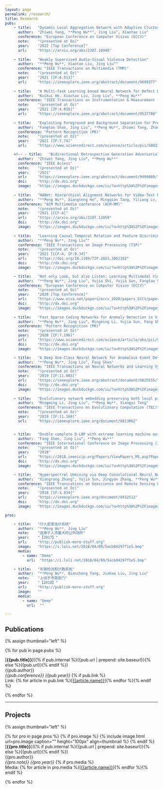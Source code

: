 ```yaml
---
layout: page
permalink: /research/
title: Research
pubs:
    - title:   "Dynamic Local Aggregation Network with Adaptive Clusterer for Anomaly Detection"
      author:  "Zhiwei Yang, **Peng Wu**^, Jing Liu^, Xiaotao Liu"
      conference: "European Conference on Computer Vision (ECCV)"
      note:    "(presented at Oz)"
      year:    "2022 [Top Conference]"
      url:     "https://arxiv.org/abs/2207.10948" 
      
    - title:   "Weakly Supervised Audio-Visual Violence Detection"
      author:  "**Peng Wu**, Xiaotao Liu, Jing Liu^"
      conference: "IEEE Transactions on Multimedia (TMM)"
      note:    "(presented at Oz)"
      year:    "2021 [IF:6.513]"
      url:     "https://ieeexplore.ieee.org/abstract/document/9699377" 
      
    - title:   "A Multi-Task Learning based Neural Network for Defect Detection on Textured Surfaces under Weak Supervision"
      author:  "Kuikui He, Xiaotao Liu, Jing Liu^, **Peng Wu**"
      conference: "IEEE Transactions on Instrumentation & Measurement (TIM)"
      note:    "(presented at Oz)"
      year:    "2021 [IF:4.016]"
      url:     "https://ieeexplore.ieee.org/abstract/document/9537788" 
    
    - title:   "Exploiting Foreground and Background Separation for Prohibited Item Detection in Overlapping X-Ray Images"
      author:  "Fangtao Shao, Jing Liu^, **Peng Wu**, Zhiwei Yang, Zhaoyang Wu"
      conference: "Pattern Recognition (PR)"
      note:    "(presented at Oz)"
      year:    "2021 [IF:7.74]"
      url:     "https://www.sciencedirect.com/science/article/pii/S0031320321004416"

    <!-- - title:   "Bidirectional Retrospective Generation Adversarial Network for Anomaly Detection in Videos"
      author:  "Zhiwei Yang, Jing Liu^, **Peng Wu**"
      conference: "IEEE Access"
      note:    "(presented at Oz)"
      year:    "2021"
      url:     "https://ieeexplore.ieee.org/abstract/document/9499069/"
      doi:     "http://dx.doi.org"
      image:   "https://images.duckduckgo.com/iu/?u=http%3A%2F%2Fimages.moviepostershop.com%2Fthe-matrix-movie-poster-1999-1020518087.jpg&f=1" -->
    
    - title:   "HANet: Hierarchical Alignment Networks for Video-Text Retrieval"
      author:  "**Peng Wu**, Xiangteng He^, Mingqian Tang, Yiliang Lv, Jing Liu^"
      conference: "ACM Multimedia conference (ACM-MM)"
      note:    "(presented at Oz)"
      year:    "2021 [CCF-A]"
      url:     "https://arxiv.org/abs/2107.12059"
      doi:     "http://dx.doi.org"
      image:   "https://images.duckduckgo.com/iu/?u=http%3A%2F%2Fimages.moviepostershop.com%2Fthe-matrix-movie-poster-1999-1020518087.jpg&f=1"
      
    - title:   "Learning Causal Temporal Relation and Feature Discrimination for Anomaly Detection"
      author:  "**Peng Wu**, Jing Liu^"
      conference: "IEEE Transactions on Image Processing (TIP)"
      note:    "(presented at Oz)"
      year:    "2021 [CCF-A, IF:9.34]"
      url:     "https://doi.org/10.1109/TIP.2021.3062192"
      doi:     "http://dx.doi.org"
      image:   "https://images.duckduckgo.com/iu/?u=http%3A%2F%2Fimages.moviepostershop.com%2Fthe-matrix-movie-poster-1999-1020518087.jpg&f=1"

    - title:   "Not only Look, but also Listen: Learning Multimodal Violence Detection under Weak Supervision"
      author:  "**Peng Wu**, Jing Liu^, Yujia Shi, Yujia Sun, Fangtao Shao, Zhaoyang Wu, Zhi Wei Yang"
      conference: "European Conference on Computer Vision (ECCV)"
      note:    "(presented at Oz)"
      year:    "2020 [Top Conference]"
      url:     "https://www.ecva.net/papers/eccv_2020/papers_ECCV/papers/123750324.pdf"
      doi:     "http://dx.doi.org"
      image:   "https://images.duckduckgo.com/iu/?u=http%3A%2F%2Fimages.moviepostershop.com%2Fthe-matrix-movie-poster-1999-1020518087.jpg&f=1"
     
    - title:   "Fast Sparse Coding Networks for Anomaly Detection in Videos"
      author:  "**Peng Wu**, Jing Liu^, Mingming Li, Yujia Sun, Fang Shen"
      conference: "Pattern Recognition (PR)"
      note:    "(presented at Oz)"
      year:    "2020 [IF:7.196]"
      url:     "https://www.sciencedirect.com/science/article/abs/pii/S0031320320303186"
      doi:     "http://dx.doi.org"
      image:   "https://images.duckduckgo.com/iu/?u=http%3A%2F%2Fimages.moviepostershop.com%2Fthe-matrix-movie-poster-1999-1020518087.jpg&f=1"

    - title:   "A Deep One-Class Neural Network for Anomalous Event Detection in Complex Scenes"
      author:  "**Peng Wu**, Jing Liu^, Fang Shen"
      conference: "IEEE Transactions on Neural Networks and Learning Systems (TNNLS)"
      note:    "(presented at Oz)"
      year:    "2019 [IF:11.683]"
      url:     "https://ieeexplore.ieee.org/abstract/document/8825555/"
      doi:     "http://dx.doi.org"
      image:   "https://images.duckduckgo.com/iu/?u=http%3A%2F%2Fimages.moviepostershop.com%2Fthe-matrix-movie-poster-1999-1020518087.jpg&f=1"
      
    - title:   "Evolutionary network embedding preserving both local proximity and community structure"
      author:  "Mingming Li, Jing Liu^, **Peng Wu**, Xiangyi Teng"
      conference: "IEEE Transactions on Evolutionary Computation (TEC)"
      note:    "(presented at Oz)"
      year:    "2019 [IF:11.169]"
      url:     "https://ieeexplore.ieee.org/document/8813062"


    - title:   "Double complete D-LBP with extreme learning machine auto-encoder and cascade forest for facial expression analysis"
      author:  "Fang Shen, Jing Liu^, **Peng Wu**"
      conference: "IEEE International Conference on Image Processing (ICIP)"
      note:    "(presented at Oz)"
      year:    "2018"
      url:     "https://2018.ieeeicip.org/Papers/ViewPapers_MS.asp?PaperNum=1984"
      doi:     "http://dx.doi.org"
      image:   "https://images.duckduckgo.com/iu/?u=http%3A%2F%2Fimages.moviepostershop.com%2Fthe-matrix-movie-poster-1999-1020518087.jpg&f=1"

    - title:   "Hyperspectral Unmixing via Deep Convolutional Neural Networks"
      author:  "Xiangrong Zhang^, Yujia Sun, Jingyan Zhang, **Peng Wu**, Licheng Jiao"
      conference: "IEEE Transcations on Geoscience and Remote Sensing Letters (TGRSL)"
      note:    "(presented at Oz)"
      year:    "2018 [IF:3.534]"
      url:     "https://ieeexplore.ieee.org/document/8432512"
      doi:     "http://dx.doi.org"
      image:   "https://images.duckduckgo.com/iu/?u=http%3A%2F%2Fimages.moviepostershop.com%2Fthe-matrix-movie-poster-1999-1020518087.jpg&f=1"

pros:

    - title:   "行人密度估计系统"
      author:  "**Peng Wu**, Jing Liu"
      note:    "适用于人流量大的公共场所"
      year:    "【2017】"
      url:     "http://publish-more-stuff.org"
      image:   "https://i.loli.net/2018/04/09/5acb04297f1e5.bmp"
      media:
        - name: "Demo"
          url:  "https://i.loli.net/2018/04/09/5acb04297f1e5.bmp"

    - title:   "车辆检测和计数系统"
      author:  "**Peng Wu**, Qiansheng Yang, Jiahao Liu, Jing Liu"
      note:    "上线于市政部门"
      year:    "【2018】"
      url:     "http://publish-more-stuff.org"
      image:   ""
      media:
        - name: "Demo"
          url:  ""

---
```


## Publications


  {% assign thumbnail="left" %}

  {% for pub in page.pubs %}

  [**{{pub.title}}**]({% if pub.internal %}{{pub.url | prepend: site.baseurl}}{% else %}{{pub.url}}{% endif %})<br />
  {{pub.author}}<br />
  *{{pub.conference}}*
   *{{pub.year}}* 
  {% if pub.link %}<br />Link: {% for article in pub.link %}[[{{article.name}}]({{article.url}})]{% endfor %}{% endif %}

  {% endfor %}

  

---

## Projects

{% assign thumbnail="left" %}

{% for pro in page.pros %}
{% if pro.image %}
{% include image.html url=pro.image caption="" height="100px" align=thumbnail %}
{% endif %}
[**{{pro.title}}**]({% if pub.internal %}{{pub.url | prepend: site.baseurl}}{% else %}{{pub.url}}{% endif %})<br />
{{pro.author}}<br />
*{{pro.note}}*
 *{{pro.year}}* 
{% if pro.media %}<br />Media: {% for article in pro.media %}[[{{article.name}}]({{article.url}})]{% endfor %}{% endif %}

{% endfor %}

